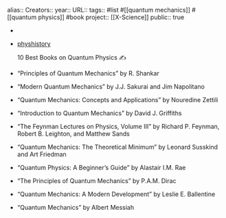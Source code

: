 alias::
Creators::
year::
URL:: 
tags:: #list #[[quantum mechanics]] #[[quantum physics]] #book 
project:: [[X-Science]] 
public:: true

-
- [physhistory](https://www.instagram.com/physhistory/)
  
  10 Best Books on Quantum Physics ✍️
- “Principles of Quantum Mechanics” by R. Shankar
- “Modern Quantum Mechanics” by J.J. Sakurai and Jim Napolitano
- “Quantum Mechanics: Concepts and Applications” by Nouredine Zettili
- “Introduction to Quantum Mechanics” by David J. Griffiths
- “The Feynman Lectures on Physics, Volume III” by Richard P. Feynman, Robert B. Leighton, and Matthew Sands
- “Quantum Mechanics: The Theoretical Minimum” by Leonard Susskind and Art Friedman
- “Quantum Physics: A Beginner’s Guide” by Alastair I.M. Rae
- “The Principles of Quantum Mechanics” by P.A.M. Dirac
- “Quantum Mechanics: A Modern Development” by Leslie E. Ballentine
- “Quantum Mechanics” by Albert Messiah